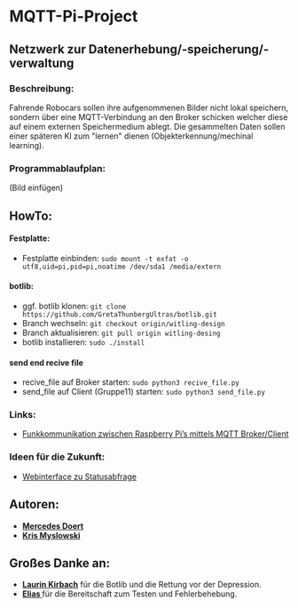 # MQTT-Pi-Project
## Netzwerk zur Datenerhebung/-speicherung/-verwaltung

### Beschreibung:
Fahrende Robocars sollen ihre aufgenommenen Bilder nicht lokal speichern, sondern über eine MQTT-Verbindung an den Broker schicken welcher diese auf einem externen Speichermedium ablegt. Die gesammelten Daten sollen einer späteren KI zum "lernen" dienen (Objekterkennung/mechinal learning).

### Programmablaufplan:
(Bild einfügen)
## HowTo:

#### Festplatte:
- Festplatte einbinden:  `sudo mount -t exfat -o utf8,uid=pi,pid=pi,noatime /dev/sda1 /media/extern`

#### botlib:
- ggf. botlib klonen:  `git clone https://github.com/GretaThunbergUltras/botlib.git`
- Branch wechseln:  `git checkout origin/witling-design`
- Branch aktualisieren: `git pull origin witling-desing`
- botlib installieren:  `sudo ./install`

#### send end recive file
- recive_file auf Broker starten: `sudo python3 recive_file.py`
- send_file auf Client (Gruppe11) starten:  `sudo python3 send_file.py`

### Links:
- [Funkkommunikation zwischen Raspberry Pi’s mittels MQTT Broker/Client](https://tutorials-raspberrypi.de/datenaustausch-raspberry-pi-mqtt-broker-client/)

### Ideen für die Zukunft:
- [Webinterface zu Statusabfrage](https://github.com/fabaff/mqtt-panel)


## Autoren:
* __[Mercedes Doert](https://github.com/CEDY20)__
* __[Kris Myslowski](https://github.com/Nutzernam3)__

## Großes Danke an:
* __[Laurin Kirbach](https://github.com/witling)__
für die Botlib und die Rettung vor der Depression.
* __[Elias ](https://github.com/eliaspr)__
für die Bereitschaft zum Testen und Fehlerbehebung.







